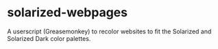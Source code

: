 # solarized-webpages
A userscript (Greasemonkey) to recolor websites to fit the Solarized and Solarized Dark color palettes.

